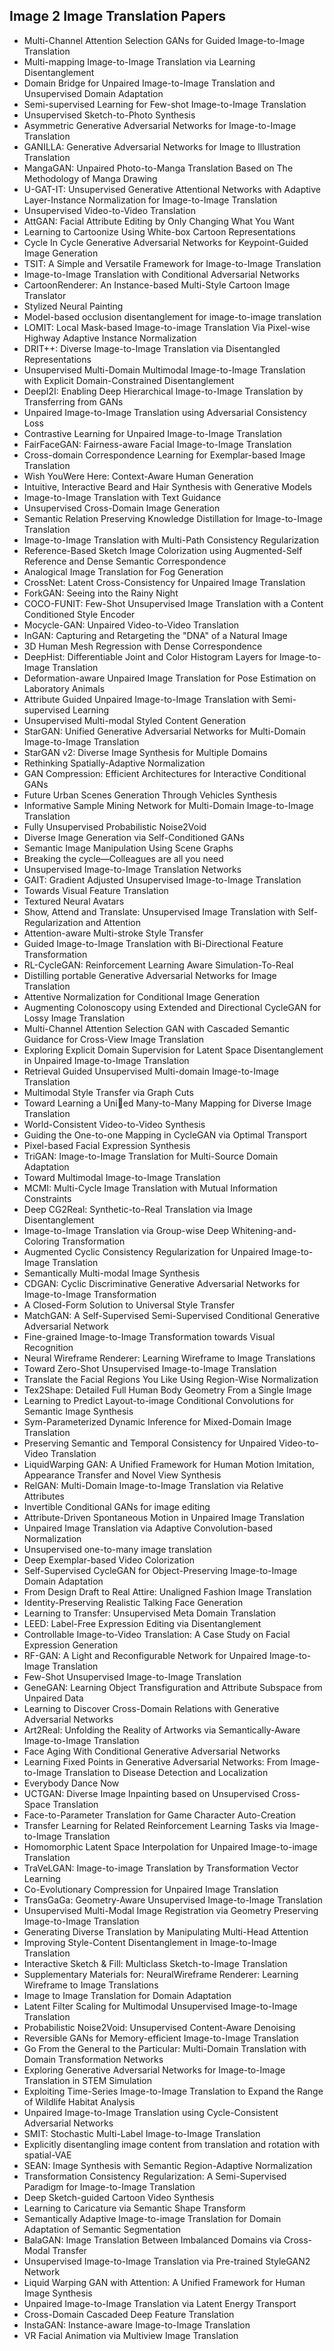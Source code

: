 <h2>Image 2 Image Translation Papers  </h2>



<ul>

                             

 <li><a target="_blank" href="https://github.com/manjunath5496/Image-2-Image-Translation-Papers/blob/main/gr(1).pdf" style="text-decoration:none;">Multi-Channel Attention Selection GANs for Guided Image-to-Image Translation</a></li>

 <li><a target="_blank" href="https://github.com/manjunath5496/Image-2-Image-Translation-Papers/blob/main/gr(2).pdf" style="text-decoration:none;">Multi-mapping Image-to-Image Translation via Learning Disentanglement</a></li>

<li><a target="_blank" href="https://github.com/manjunath5496/Image-2-Image-Translation-Papers/blob/main/gr(3).pdf" style="text-decoration:none;">Domain Bridge for Unpaired Image-to-Image Translation and Unsupervised Domain Adaptation</a></li>
 <li><a target="_blank" href="https://github.com/manjunath5496/Image-2-Image-Translation-Papers/blob/main/gr(4).pdf" style="text-decoration:none;">Semi-supervised Learning for Few-shot Image-to-Image Translation</a></li>                              
<li><a target="_blank" href="https://github.com/manjunath5496/Image-2-Image-Translation-Papers/blob/main/gr(5).pdf" style="text-decoration:none;">Unsupervised Sketch-to-Photo Synthesis</a></li>
<li><a target="_blank" href="https://github.com/manjunath5496/Image-2-Image-Translation-Papers/blob/main/gr(6).pdf" style="text-decoration:none;">Asymmetric Generative Adversarial Networks for Image-to-Image Translation</a></li>
 <li><a target="_blank" href="https://github.com/manjunath5496/Image-2-Image-Translation-Papers/blob/main/gr(7).pdf" style="text-decoration:none;">GANILLA: Generative Adversarial Networks for Image to Illustration Translation</a></li>

 <li><a target="_blank" href="https://github.com/manjunath5496/Image-2-Image-Translation-Papers/blob/main/gr(8).pdf" style="text-decoration:none;"> MangaGAN: Unpaired Photo-to-Manga Translation Based on The Methodology of Manga Drawing </a></li>
   <li><a target="_blank" href="https://github.com/manjunath5496/Image-2-Image-Translation-Papers/blob/main/gr(9).pdf" style="text-decoration:none;">U-GAT-IT: Unsupervised Generative Attentional Networks with Adaptive Layer-Instance Normalization for Image-to-Image Translation</a></li>
  
   
 <li><a target="_blank" href="https://github.com/manjunath5496/Image-2-Image-Translation-Papers/blob/main/gr(10).pdf" style="text-decoration:none;">Unsupervised Video-to-Video Translation</a></li>                              
<li><a target="_blank" href="https://github.com/manjunath5496/Image-2-Image-Translation-Papers/blob/main/gr(11).pdf" style="text-decoration:none;">AttGAN: Facial Attribute Editing by Only Changing What You Want</a></li>
<li><a target="_blank" href="https://github.com/manjunath5496/Image-2-Image-Translation-Papers/blob/main/gr(12).pdf" style="text-decoration:none;">Learning to Cartoonize Using White-box Cartoon Representations</a></li>
<li><a target="_blank" href="https://github.com/manjunath5496/Image-2-Image-Translation-Papers/blob/main/gr(13).pdf" style="text-decoration:none;">Cycle In Cycle Generative Adversarial Networks for Keypoint-Guided Image Generation</a></li>

<li><a target="_blank" href="https://github.com/manjunath5496/Image-2-Image-Translation-Papers/blob/main/gr(14).pdf" style="text-decoration:none;">TSIT: A Simple and Versatile Framework for Image-to-Image Translation</a></li>
                              
<li><a target="_blank" href="https://github.com/manjunath5496/Image-2-Image-Translation-Papers/blob/main/gr(15).pdf" style="text-decoration:none;">Image-to-Image Translation with Conditional Adversarial Networks</a></li>

<li><a target="_blank" href="https://github.com/manjunath5496/Image-2-Image-Translation-Papers/blob/main/gr(16).pdf" style="text-decoration:none;">CartoonRenderer: An Instance-based Multi-Style Cartoon Image Translator</a></li>

  <li><a target="_blank" href="https://github.com/manjunath5496/Image-2-Image-Translation-Papers/blob/main/gr(17).pdf" style="text-decoration:none;">Stylized Neural Painting</a></li>   
  
<li><a target="_blank" href="https://github.com/manjunath5496/Image-2-Image-Translation-Papers/blob/main/gr(18).pdf" style="text-decoration:none;">Model-based occlusion disentanglement for image-to-image translation</a></li> 

  
<li><a target="_blank" href="https://github.com/manjunath5496/Image-2-Image-Translation-Papers/blob/main/gr(19).pdf" style="text-decoration:none;">LOMIT: Local Mask-based Image-to-image Translation Via Pixel-wise Highway Adaptive Instance Normalization</a></li> 

<li><a target="_blank" href="https://github.com/manjunath5496/Image-2-Image-Translation-Papers/blob/main/gr(20).pdf" style="text-decoration:none;">DRIT++: Diverse Image-to-Image Translation via Disentangled Representations</a></li>

<li><a target="_blank" href="https://github.com/manjunath5496/Image-2-Image-Translation-Papers/blob/main/gr(21).pdf" style="text-decoration:none;">Unsupervised Multi-Domain Multimodal Image-to-Image Translation with Explicit Domain-Constrained Disentanglement</a></li>
<li><a target="_blank" href="https://github.com/manjunath5496/Image-2-Image-Translation-Papers/blob/main/gr(22).pdf" style="text-decoration:none;">DeepI2I: Enabling Deep Hierarchical Image-to-Image Translation by Transferring from GANs</a></li> 
 <li><a target="_blank" href="https://github.com/manjunath5496/Image-2-Image-Translation-Papers/blob/main/gr(23).pdf" style="text-decoration:none;">Unpaired Image-to-Image Translation using Adversarial Consistency Loss</a></li> 
 

   <li><a target="_blank" href="https://github.com/manjunath5496/Image-2-Image-Translation-Papers/blob/main/gr(24).pdf" style="text-decoration:none;">Contrastive Learning for Unpaired Image-to-Image Translation</a></li>
 
   <li><a target="_blank" href="https://github.com/manjunath5496/Image-2-Image-Translation-Papers/blob/main/gr(25).pdf" style="text-decoration:none;">FairFaceGAN: Fairness-aware Facial Image-to-Image Translation</a></li>                              
 <li><a target="_blank" href="https://github.com/manjunath5496/Image-2-Image-Translation-Papers/blob/main/gr(26).pdf" style="text-decoration:none;">Cross-domain Correspondence Learning for Exemplar-based Image Translation</a></li>
 <li><a target="_blank" href="https://github.com/manjunath5496/Image-2-Image-Translation-Papers/blob/main/gr(27).pdf" style="text-decoration:none;">Wish YouWere Here: Context-Aware Human Generation</a></li>
   
 
   <li><a target="_blank" href="https://github.com/manjunath5496/Image-2-Image-Translation-Papers/blob/main/gr(28).pdf" style="text-decoration:none;">Intuitive, Interactive Beard and Hair Synthesis with Generative Models</a></li>
 
   <li><a target="_blank" href="https://github.com/manjunath5496/Image-2-Image-Translation-Papers/blob/main/gr(29).pdf" style="text-decoration:none;">Image-to-Image Translation with Text Guidance </a></li>                              

  <li><a target="_blank" href="https://github.com/manjunath5496/Image-2-Image-Translation-Papers/blob/main/gr(30).pdf" style="text-decoration:none;">Unsupervised Cross-Domain Image Generation</a></li>
 
   <li><a target="_blank" href="https://github.com/manjunath5496/Image-2-Image-Translation-Papers/blob/main/gr(31).pdf" style="text-decoration:none;">Semantic Relation Preserving Knowledge Distillation for Image-to-Image Translation</a></li> 
    <li><a target="_blank" href="https://github.com/manjunath5496/Image-2-Image-Translation-Papers/blob/main/gr(32).pdf" style="text-decoration:none;">Image-to-Image Translation with Multi-Path Consistency Regularization</a></li> 

   <li><a target="_blank" href="https://github.com/manjunath5496/Image-2-Image-Translation-Papers/blob/main/gr(33).pdf" style="text-decoration:none;">Reference-Based Sketch Image Colorization using Augmented-Self Reference and Dense Semantic Correspondence</a></li>                              

  <li><a target="_blank" href="https://github.com/manjunath5496/Image-2-Image-Translation-Papers/blob/main/gr(34).pdf" style="text-decoration:none;">Analogical Image Translation for Fog Generation</a></li> 
 
  <li><a target="_blank" href="https://github.com/manjunath5496/Image-2-Image-Translation-Papers/blob/main/gr(35).pdf" style="text-decoration:none;">CrossNet: Latent Cross-Consistency for Unpaired Image Translation</a></li> 

  <li><a target="_blank" href="https://github.com/manjunath5496/Image-2-Image-Translation-Papers/blob/main/gr(36).pdf" style="text-decoration:none;">ForkGAN: Seeing into the Rainy Night</a></li> 
 
<li><a target="_blank" href="https://github.com/manjunath5496/Image-2-Image-Translation-Papers/blob/main/gr(37).pdf" style="text-decoration:none;">COCO-FUNIT:
Few-Shot Unsupervised Image Translation with a Content Conditioned Style Encoder</a></li>
 <li><a target="_blank" href="https://github.com/manjunath5496/Image-2-Image-Translation-Papers/blob/main/gr(38).pdf" style="text-decoration:none;">Mocycle-GAN: Unpaired Video-to-Video Translation</a></li>
<li><a target="_blank" href="https://github.com/manjunath5496/Image-2-Image-Translation-Papers/blob/main/gr(39).pdf" style="text-decoration:none;">InGAN: Capturing and Retargeting the "DNA" of a Natural Image</a></li>
 <li><a target="_blank" href="https://github.com/manjunath5496/Image-2-Image-Translation-Papers/blob/main/gr(40).pdf" style="text-decoration:none;">3D Human Mesh Regression with Dense Correspondence</a></li>                              
<li><a target="_blank" href="https://github.com/manjunath5496/Image-2-Image-Translation-Papers/blob/main/gr(41).pdf" style="text-decoration:none;">DeepHist: Differentiable Joint and Color Histogram Layers for Image-to-Image Translation</a></li>
<li><a target="_blank" href="https://github.com/manjunath5496/Image-2-Image-Translation-Papers/blob/main/gr(42).pdf" style="text-decoration:none;">Deformation-aware Unpaired Image Translation for Pose Estimation on Laboratory Animals</a></li>
 
  <li><a target="_blank" href="https://github.com/manjunath5496/Image-2-Image-Translation-Papers/blob/main/gr(43).pdf" style="text-decoration:none;">Attribute Guided Unpaired Image-to-Image Translation with Semi-supervised Learning</a></li>
 <li><a target="_blank" href="https://github.com/manjunath5496/Image-2-Image-Translation-Papers/blob/main/gr(44).pdf" style="text-decoration:none;">Unsupervised Multi-modal Styled Content Generation</a></li>
   <li><a target="_blank" href="https://github.com/manjunath5496/Image-2-Image-Translation-Papers/blob/main/gr(45).pdf" style="text-decoration:none;">StarGAN: Unified Generative Adversarial Networks for Multi-Domain Image-to-Image Translation</a></li>  
   
<li><a target="_blank" href="https://github.com/manjunath5496/Image-2-Image-Translation-Papers/blob/main/gr(46).pdf" style="text-decoration:none;">StarGAN v2: Diverse Image Synthesis for Multiple Domains</a></li> 
                             
<li><a target="_blank" href="https://github.com/manjunath5496/Image-2-Image-Translation-Papers/blob/main/gr(47).pdf" style="text-decoration:none;">Rethinking Spatially-Adaptive Normalization</a></li>
<li><a target="_blank" href="https://github.com/manjunath5496/Image-2-Image-Translation-Papers/blob/main/gr(48).pdf" style="text-decoration:none;">GAN Compression: Efficient Architectures for Interactive Conditional GANs</a></li>

<li><a target="_blank" href="https://github.com/manjunath5496/Image-2-Image-Translation-Papers/blob/main/gr(49).pdf" style="text-decoration:none;">Future Urban Scenes Generation Through Vehicles Synthesis</a></li>
                              
<li><a target="_blank" href="https://github.com/manjunath5496/Image-2-Image-Translation-Papers/blob/main/gr(50).pdf" style="text-decoration:none;">Informative Sample Mining Network for Multi-Domain Image-to-Image Translation</a></li>
<li><a target="_blank" href="https://github.com/manjunath5496/Image-2-Image-Translation-Papers/blob/main/gr(51).pdf" style="text-decoration:none;">Fully Unsupervised Probabilistic Noise2Void</a></li>
<li><a target="_blank" href="https://github.com/manjunath5496/Image-2-Image-Translation-Papers/blob/main/gr(52).pdf" style="text-decoration:none;">Diverse Image Generation via Self-Conditioned GANs</a></li>

<li><a target="_blank" href="https://github.com/manjunath5496/Image-2-Image-Translation-Papers/blob/main/gr(53).pdf" style="text-decoration:none;">Semantic Image Manipulation Using Scene Graphs</a></li>
 
<li><a target="_blank" href="https://github.com/manjunath5496/Image-2-Image-Translation-Papers/blob/main/gr(54).pdf" style="text-decoration:none;">Breaking the cycle—Colleagues are all you need </a></li>

<li><a target="_blank" href="https://github.com/manjunath5496/Image-2-Image-Translation-Papers/blob/main/gr(55).pdf" style="text-decoration:none;">Unsupervised Image-to-Image Translation Networks</a></li>
 
  <li><a target="_blank" href="https://github.com/manjunath5496/Image-2-Image-Translation-Papers/blob/main/gr(56).pdf" style="text-decoration:none;">GAIT: Gradient Adjusted Unsupervised Image-to-Image Translation </a></li>                              

  <li><a target="_blank" href="https://github.com/manjunath5496/Image-2-Image-Translation-Papers/blob/main/gr(57).pdf" style="text-decoration:none;">Towards Visual Feature Translation</a></li>
 
   <li><a target="_blank" href="https://github.com/manjunath5496/Image-2-Image-Translation-Papers/blob/main/gr(58).pdf" style="text-decoration:none;">Textured Neural Avatars</a></li>
    <li><a target="_blank" href="https://github.com/manjunath5496/Image-2-Image-Translation-Papers/blob/main/gr(59).pdf" style="text-decoration:none;">Show, Attend and Translate: Unsupervised Image Translation with Self-Regularization and Attention</a></li>
 
  <li><a target="_blank" href="https://github.com/manjunath5496/Image-2-Image-Translation-Papers/blob/main/gr(60).pdf" style="text-decoration:none;">Attention-aware Multi-stroke Style Transfer</a></li>
 
   <li><a target="_blank" href="https://github.com/manjunath5496/Image-2-Image-Translation-Papers/blob/main/gr(61).pdf" style="text-decoration:none;"> Guided Image-to-Image Translation with Bi-Directional Feature Transformation</a></li>
 
   <li><a target="_blank" href="https://github.com/manjunath5496/Image-2-Image-Translation-Papers/blob/main/gr(62).pdf" style="text-decoration:none;">RL-CycleGAN: Reinforcement Learning Aware Simulation-To-Real</a></li>
 
   <li><a target="_blank" href="https://github.com/manjunath5496/Image-2-Image-Translation-Papers/blob/main/gr(63).pdf" style="text-decoration:none;">Distilling portable Generative Adversarial Networks for Image Translation</a></li>                              

  <li><a target="_blank" href="https://github.com/manjunath5496/Image-2-Image-Translation-Papers/blob/main/gr(64).pdf" style="text-decoration:none;">Attentive Normalization for Conditional Image Generation</a></li>
 
   <li><a target="_blank" href="https://github.com/manjunath5496/Image-2-Image-Translation-Papers/blob/main/gr(65).pdf" style="text-decoration:none;">Augmenting Colonoscopy using Extended and Directional CycleGAN for Lossy Image Translation </a></li> 

   <li><a target="_blank" href="https://github.com/manjunath5496/Image-2-Image-Translation-Papers/blob/main/gr(66).pdf" style="text-decoration:none;">Multi-Channel Attention Selection GAN with Cascaded Semantic Guidance for Cross-View Image Translation</a></li> 
 
   <li><a target="_blank" href="https://github.com/manjunath5496/Image-2-Image-Translation-Papers/blob/main/gr(67).pdf" style="text-decoration:none;">Exploring Explicit Domain Supervision for Latent Space Disentanglement in Unpaired Image-to-Image Translation</a></li>                              

  <li><a target="_blank" href="https://github.com/manjunath5496/Image-2-Image-Translation-Papers/blob/main/gr(68).pdf" style="text-decoration:none;">Retrieval Guided Unsupervised Multi-domain Image-to-Image Translation</a></li> 
 
  
   <li><a target="_blank" href="https://github.com/manjunath5496/Image-2-Image-Translation-Papers/blob/main/gr(69).pdf" style="text-decoration:none;">Multimodal Style Transfer via Graph Cuts</a></li>                              

  <li><a target="_blank" href="https://github.com/manjunath5496/Image-2-Image-Translation-Papers/blob/main/gr(70).pdf" style="text-decoration:none;">Toward Learning a Unied Many-to-Many Mapping for Diverse Image Translation</a></li> 
  
 
 <li><a target="_blank" href="https://github.com/manjunath5496/Image-2-Image-Translation-Papers/blob/main/gr(71).pdf" style="text-decoration:none;">World-Consistent Video-to-Video Synthesis</a></li>
 
 <li><a target="_blank" href="https://github.com/manjunath5496/Image-2-Image-Translation-Papers/blob/main/gr(72).pdf" style="text-decoration:none;">Guiding the One-to-one Mapping in CycleGAN via Optimal Transport</a></li> 
 
 
 <li><a target="_blank" href="https://github.com/manjunath5496/Image-2-Image-Translation-Papers/blob/main/gr(73).pdf" style="text-decoration:none;">Pixel-based Facial Expression Synthesis</a></li>
  <li><a target="_blank" href="https://github.com/manjunath5496/Image-2-Image-Translation-Papers/blob/main/gr(74).pdf" style="text-decoration:none;">TriGAN: Image-to-Image Translation for Multi-Source Domain Adaptation</a></li>
    <li><a target="_blank" href="https://github.com/manjunath5496/Image-2-Image-Translation-Papers/blob/main/gr(75).pdf" style="text-decoration:none;">Toward Multimodal Image-to-Image Translation</a></li>                        
<li><a target="_blank" href="https://github.com/manjunath5496/Image-2-Image-Translation-Papers/blob/main/gr(76).pdf" style="text-decoration:none;">MCMI: Multi-Cycle Image Translation with Mutual Information Constraints</a></li>

 <li><a target="_blank" href="https://github.com/manjunath5496/Image-2-Image-Translation-Papers/blob/main/gr(77).pdf" style="text-decoration:none;">Deep CG2Real: Synthetic-to-Real Translation via Image Disentanglement</a></li> 
 
 
 <li><a target="_blank" href="https://github.com/manjunath5496/Image-2-Image-Translation-Papers/blob/main/gr(78).pdf" style="text-decoration:none;">Image-to-Image Translation via Group-wise Deep Whitening-and-Coloring Transformation</a></li>
  <li><a target="_blank" href="https://github.com/manjunath5496/Image-2-Image-Translation-Papers/blob/main/gr(79).pdf" style="text-decoration:none;">Augmented Cyclic Consistency Regularization for Unpaired Image-to-Image Translation</a></li>


 <li><a target="_blank" href="https://github.com/manjunath5496/Image-2-Image-Translation-Papers/blob/main/gr(80).pdf" style="text-decoration:none;">Semantically Multi-modal Image Synthesis</a></li> 
 
 
 <li><a target="_blank" href="https://github.com/manjunath5496/Image-2-Image-Translation-Papers/blob/main/gr(81).pdf" style="text-decoration:none;">CDGAN: Cyclic Discriminative Generative Adversarial Networks for Image-to-Image Transformation</a></li>
  <li><a target="_blank" href="https://github.com/manjunath5496/Image-2-Image-Translation-Papers/blob/main/gr(82).pdf" style="text-decoration:none;">A Closed-Form Solution to Universal Style Transfer</a></li>

 <li><a target="_blank" href="https://github.com/manjunath5496/Image-2-Image-Translation-Papers/blob/main/gr(83).pdf" style="text-decoration:none;">MatchGAN: A Self-Supervised Semi-Supervised Conditional Generative Adversarial Network</a></li>
  <li><a target="_blank" href="https://github.com/manjunath5496/Image-2-Image-Translation-Papers/blob/main/gr(84).pdf" style="text-decoration:none;">Fine-grained Image-to-Image Transformation towards Visual Recognition</a></li>

 <li><a target="_blank" href="https://github.com/manjunath5496/Image-2-Image-Translation-Papers/blob/main/gr(85).pdf" style="text-decoration:none;">Neural Wireframe Renderer: Learning Wireframe to Image Translations</a></li>
  <li><a target="_blank" href="https://github.com/manjunath5496/Image-2-Image-Translation-Papers/blob/main/gr(86).pdf" style="text-decoration:none;">Toward Zero-Shot Unsupervised Image-to-Image Translation</a></li>

 <li><a target="_blank" href="https://github.com/manjunath5496/Image-2-Image-Translation-Papers/blob/main/gr(87).pdf" style="text-decoration:none;">Translate the Facial Regions You Like Using Region-Wise Normalization</a></li>
  <li><a target="_blank" href="https://github.com/manjunath5496/Image-2-Image-Translation-Papers/blob/main/gr(88).pdf" style="text-decoration:none;">Tex2Shape: Detailed Full Human Body Geometry From a Single Image</a></li>
  <li><a target="_blank" href="https://github.com/manjunath5496/Image-2-Image-Translation-Papers/blob/main/gr(89).pdf" style="text-decoration:none;">Learning to Predict Layout-to-image Conditional Convolutions for Semantic Image Synthesis</a></li>
  
  
  <li><a target="_blank" href="https://github.com/manjunath5496/Image-2-Image-Translation-Papers/blob/main/gr(90).pdf" style="text-decoration:none;"> Sym-Parameterized Dynamic Inference for Mixed-Domain Image Translation</a></li>
  <li><a target="_blank" href="https://github.com/manjunath5496/Image-2-Image-Translation-Papers/blob/main/gr(91).pdf" style="text-decoration:none;">Preserving Semantic and Temporal Consistency for Unpaired Video-to-Video Translation</a></li>

 <li><a target="_blank" href="https://github.com/manjunath5496/Image-2-Image-Translation-Papers/blob/main/gr(92).pdf" style="text-decoration:none;">LiquidWarping GAN: A Unified Framework for Human Motion Imitation, Appearance Transfer and Novel View Synthesis</a></li>
  <li><a target="_blank" href="https://github.com/manjunath5496/Image-2-Image-Translation-Papers/blob/main/gr(93).pdf" style="text-decoration:none;">RelGAN: Multi-Domain Image-to-Image Translation via Relative Attributes</a></li>
  <li><a target="_blank" href="https://github.com/manjunath5496/Image-2-Image-Translation-Papers/blob/main/gr(94).pdf" style="text-decoration:none;">Invertible Conditional GANs for image editing</a></li> 
  
   <li><a target="_blank" href="https://github.com/manjunath5496/Image-2-Image-Translation-Papers/blob/main/gr(95).pdf" style="text-decoration:none;">Attribute-Driven Spontaneous Motion in Unpaired Image Translation</a></li>  
  
<li><a target="_blank" href="https://github.com/manjunath5496/Image-2-Image-Translation-Papers/blob/main/gr(96).pdf" style="text-decoration:none;">Unpaired Image Translation via Adaptive Convolution-based Normalization</a></li> 
  
  
<li><a target="_blank" href="https://github.com/manjunath5496/Image-2-Image-Translation-Papers/blob/main/gr(97).pdf" style="text-decoration:none;">Unsupervised one-to-many image translation</a></li>


 <li><a target="_blank" href="https://github.com/manjunath5496/Image-2-Image-Translation-Papers/blob/main/gr(99).pdf" style="text-decoration:none;">Deep Exemplar-based Video Colorization</a></li> 
  
   <li><a target="_blank" href="https://github.com/manjunath5496/Image-2-Image-Translation-Papers/blob/main/gr(98).pdf" style="text-decoration:none;">Self-Supervised CycleGAN for Object-Preserving Image-to-Image Domain Adaptation</a></li>  
  
<li><a target="_blank" href="https://github.com/manjunath5496/Image-2-Image-Translation-Papers/blob/main/gr(100).pdf" style="text-decoration:none;">From Design Draft to Real Attire: Unaligned Fashion Image Translation</a></li>  
  
 <li><a target="_blank" href="https://github.com/manjunath5496/Image-2-Image-Translation-Papers/blob/main/gr(101).pdf" style="text-decoration:none;">Identity-Preserving Realistic Talking Face Generation</a></li> 
  
   <li><a target="_blank" href="https://github.com/manjunath5496/Image-2-Image-Translation-Papers/blob/main/gr(102).pdf" style="text-decoration:none;">
Learning to Transfer: Unsupervised Meta Domain Translation</a></li> 
  
   
 <li><a target="_blank" href="https://github.com/manjunath5496/Image-2-Image-Translation-Papers/blob/main/gr(103).pdf" style="text-decoration:none;">LEED: Label-Free Expression Editing via Disentanglement</a></li> 
  
   <li><a target="_blank" href="https://github.com/manjunath5496/Image-2-Image-Translation-Papers/blob/main/gr(104).pdf" style="text-decoration:none;">Controllable Image-to-Video Translation: A Case Study on Facial Expression Generation</a></li>  
   
 <li><a target="_blank" href="https://github.com/manjunath5496/Image-2-Image-Translation-Papers/blob/main/gr(105).pdf" style="text-decoration:none;">RF-GAN: A Light and Reconfigurable Network for Unpaired Image-to-Image Translation</a></li> 
 
<li><a target="_blank" href="https://github.com/manjunath5496/Image-2-Image-Translation-Papers/blob/main/gr(106).pdf" style="text-decoration:none;">Few-Shot Unsupervised Image-to-Image Translation</a></li> 
  
   <li><a target="_blank" href="https://github.com/manjunath5496/Image-2-Image-Translation-Papers/blob/main/gr(107).pdf" style="text-decoration:none;">GeneGAN: Learning Object Transfiguration and Attribute Subspace from Unpaired Data</a></li> 
  
   
 <li><a target="_blank" href="https://github.com/manjunath5496/Image-2-Image-Translation-Papers/blob/main/gr(108).pdf" style="text-decoration:none;">Learning to Discover Cross-Domain Relations with Generative Adversarial Networks</a></li> 
  
   <li><a target="_blank" href="https://github.com/manjunath5496/Image-2-Image-Translation-Papers/blob/main/gr(109).pdf" style="text-decoration:none;">Art2Real: Unfolding the Reality of Artworks via Semantically-Aware Image-to-Image Translation</a></li>  
   
 <li><a target="_blank" href="https://github.com/manjunath5496/Image-2-Image-Translation-Papers/blob/main/gr(110).pdf" style="text-decoration:none;">Face Aging With Conditional Generative Adversarial Networks </a></li>  
   
<li><a target="_blank" href="https://github.com/manjunath5496/Image-2-Image-Translation-Papers/blob/main/gr(111).pdf" style="text-decoration:none;">Learning Fixed Points in Generative Adversarial Networks: From Image-to-Image Translation to Disease Detection and Localization</a></li> 
  
   
 <li><a target="_blank" href="https://github.com/manjunath5496/Image-2-Image-Translation-Papers/blob/main/gr(112).pdf" style="text-decoration:none;">Everybody Dance Now</a></li> 
  
   <li><a target="_blank" href="https://github.com/manjunath5496/Image-2-Image-Translation-Papers/blob/main/gr(113).pdf" style="text-decoration:none;">UCTGAN: Diverse Image Inpainting based on Unsupervised Cross-Space Translation</a></li>  
   
<li><a target="_blank" href="https://github.com/manjunath5496/Image-2-Image-Translation-Papers/blob/main/gr(114).pdf" style="text-decoration:none;">Face-to-Parameter Translation for Game Character Auto-Creation</a></li>
 <li><a target="_blank" href="https://github.com/manjunath5496/Image-2-Image-Translation-Papers/blob/main/gr(115).pdf" style="text-decoration:none;">Transfer Learning for Related Reinforcement Learning Tasks via Image-to-Image Translation</a></li>  
   
 <li><a target="_blank" href="https://github.com/manjunath5496/Image-2-Image-Translation-Papers/blob/main/gr(116).pdf" style="text-decoration:none;">Homomorphic Latent Space Interpolation for Unpaired Image-to-image Translation</a></li>   
   
   <li><a target="_blank" href="https://github.com/manjunath5496/Image-2-Image-Translation-Papers/blob/main/gr(117).pdf" style="text-decoration:none;">TraVeLGAN: Image-to-image Translation by Transformation Vector Learning</a></li>  
   
 <li><a target="_blank" href="https://github.com/manjunath5496/Image-2-Image-Translation-Papers/blob/main/gr(118).pdf" style="text-decoration:none;">Co-Evolutionary Compression for Unpaired Image Translation</a></li>  
   
  <li><a target="_blank" href="https://github.com/manjunath5496/Image-2-Image-Translation-Papers/blob/main/gr(119).pdf" style="text-decoration:none;">TransGaGa: Geometry-Aware Unsupervised Image-to-Image Translation</a></li> 
  
   <li><a target="_blank" href="https://github.com/manjunath5496/Image-2-Image-Translation-Papers/blob/main/gr(120).pdf" style="text-decoration:none;">Unsupervised Multi-Modal Image Registration via Geometry Preserving Image-to-Image Translation</a></li>  
   
 <li><a target="_blank" href="https://github.com/manjunath5496/Image-2-Image-Translation-Papers/blob/main/gr(121).pdf" style="text-decoration:none;">Generating Diverse Translation by Manipulating Multi-Head Attention</a></li>   
   
   <li><a target="_blank" href="https://github.com/manjunath5496/Image-2-Image-Translation-Papers/blob/main/gr(122).pdf" style="text-decoration:none;">Improving Style-Content Disentanglement in Image-to-Image Translation</a></li>  
     
<li><a target="_blank" href="https://github.com/manjunath5496/Image-2-Image-Translation-Papers/blob/main/gr(123).pdf" style="text-decoration:none;">Interactive Sketch & Fill: Multiclass Sketch-to-Image Translation</a></li>  
   
 <li><a target="_blank" href="https://github.com/manjunath5496/Image-2-Image-Translation-Papers/blob/main/gr(124).pdf" style="text-decoration:none;">Supplementary Materials for:
NeuralWireframe Renderer: Learning Wireframe to Image Translations</a></li>   
   
   <li><a target="_blank" href="https://github.com/manjunath5496/Image-2-Image-Translation-Papers/blob/main/gr(125).pdf" style="text-decoration:none;">Image to Image Translation for Domain Adaptation</a></li>   
   
   <li><a target="_blank" href="https://github.com/manjunath5496/Image-2-Image-Translation-Papers/blob/main/gr(126).pdf" style="text-decoration:none;">
Latent Filter Scaling for Multimodal Unsupervised Image-to-Image Translation</a></li> 
   
<li><a target="_blank" href="https://github.com/manjunath5496/Image-2-Image-Translation-Papers/blob/main/gr(127).pdf" style="text-decoration:none;">Probabilistic Noise2Void:
Unsupervised Content-Aware Denoising</a></li>  
   
 <li><a target="_blank" href="https://github.com/manjunath5496/Image-2-Image-Translation-Papers/blob/main/gr(128).pdf" style="text-decoration:none;">Reversible GANs for Memory-efficient Image-to-Image Translation</a></li>   
   
   <li><a target="_blank" href="https://github.com/manjunath5496/Image-2-Image-Translation-Papers/blob/main/gr(129).pdf" style="text-decoration:none;">Go From the General to the Particular: Multi-Domain Translation with Domain Transformation Networks</a></li>   
   
   <li><a target="_blank" href="https://github.com/manjunath5496/Image-2-Image-Translation-Papers/blob/main/gr(130).pdf" style="text-decoration:none;">Exploring Generative Adversarial Networks for Image-to-Image Translation in STEM Simulation</a></li>    
   
<li><a target="_blank" href="https://github.com/manjunath5496/Image-2-Image-Translation-Papers/blob/main/gr(131).pdf" style="text-decoration:none;">Exploiting Time-Series Image-to-Image Translation to Expand the Range of Wildlife Habitat Analysis</a></li>   
   
   <li><a target="_blank" href="https://github.com/manjunath5496/Image-2-Image-Translation-Papers/blob/main/gr(132).pdf" style="text-decoration:none;">Unpaired Image-to-Image Translation using Cycle-Consistent Adversarial Networks</a></li>   
   
 <li><a target="_blank" href="https://github.com/manjunath5496/Image-2-Image-Translation-Papers/blob/main/gr(133).pdf" style="text-decoration:none;">SMIT: Stochastic Multi-Label Image-to-Image Translation</a></li>     
   
 
 <li><a target="_blank" href="https://github.com/manjunath5496/Image-2-Image-Translation-Papers/blob/main/gr(134).pdf" style="text-decoration:none;">Explicitly disentangling image content from translation and rotation with spatial-VAE</a></li>

 <li><a target="_blank" href="https://github.com/manjunath5496/Image-2-Image-Translation-Papers/blob/main/gr(135).pdf" style="text-decoration:none;">SEAN: Image Synthesis with Semantic Region-Adaptive Normalization</a></li>

<li><a target="_blank" href="https://github.com/manjunath5496/Image-2-Image-Translation-Papers/blob/main/gr(136).pdf" style="text-decoration:none;">Transformation Consistency Regularization: A Semi-Supervised Paradigm for Image-to-Image Translation</a></li>
 <li><a target="_blank" href="https://github.com/manjunath5496/Image-2-Image-Translation-Papers/blob/main/gr(137).pdf" style="text-decoration:none;">Deep Sketch-guided Cartoon Video Synthesis</a></li>                              
<li><a target="_blank" href="https://github.com/manjunath5496/Image-2-Image-Translation-Papers/blob/main/gr(138).pdf" style="text-decoration:none;">Learning to Caricature via Semantic Shape Transform</a></li>
<li><a target="_blank" href="https://github.com/manjunath5496/Image-2-Image-Translation-Papers/blob/main/gr(139).pdf" style="text-decoration:none;">Semantically Adaptive Image-to-image Translation for Domain Adaptation of Semantic Segmentation</a></li>
 <li><a target="_blank" href="https://github.com/manjunath5496/Image-2-Image-Translation-Papers/blob/main/gr(140).pdf" style="text-decoration:none;">BalaGAN: Image Translation Between Imbalanced Domains via Cross-Modal Transfer</a></li>

 <li><a target="_blank" href="https://github.com/manjunath5496/Image-2-Image-Translation-Papers/blob/main/gr(141).pdf" style="text-decoration:none;"> Unsupervised Image-to-Image Translation via Pre-trained StyleGAN2 Network</a></li>
   <li><a target="_blank" href="https://github.com/manjunath5496/Image-2-Image-Translation-Papers/blob/main/gr(142).pdf" style="text-decoration:none;">Liquid Warping GAN with Attention: A Unified Framework for Human Image Synthesis</a></li>                             
 <li><a target="_blank" href="https://github.com/manjunath5496/Image-2-Image-Translation-Papers/blob/main/gr(143).pdf" style="text-decoration:none;">Unpaired Image-to-Image Translation via Latent Energy Transport</a></li>                              
<li><a target="_blank" href="https://github.com/manjunath5496/Image-2-Image-Translation-Papers/blob/main/gr(144).pdf" style="text-decoration:none;">Cross-Domain Cascaded Deep Feature Translation</a></li>
<li><a target="_blank" href="https://github.com/manjunath5496/Image-2-Image-Translation-Papers/blob/main/gr(145).pdf" style="text-decoration:none;">
InstaGAN: Instance-aware Image-to-Image Translation</a></li>
<li><a target="_blank" href="https://github.com/manjunath5496/Image-2-Image-Translation-Papers/blob/main/gr(146).pdf" style="text-decoration:none;">VR Facial Animation via Multiview Image Translation</a></li>
                              
</ul>
